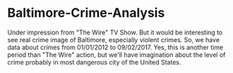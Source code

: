 # Baltimore-Crime-Analysis

Under impression from "The Wire" TV Show. But it would be interesting to see real crime image of Baltimore, especially violent crimes.
So, we have data about crimes from 01/01/2012 to 09/02/2017. Yes, this is another time period than "The Wire" action, but we'll have imagination about the level of crime probably in most dangerous city of the United States.
